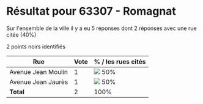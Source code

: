 # Résultat pour 63307 - Romagnat

Sur l'ensemble de la ville il y a eu 5 réponses dont 2 réponses avec une rue citée (40%)

2 points noirs identifiés

| Rue | Vote | % / les rues cités|
|-----|------|-------------------|
| Avenue Jean Moulin | 1 | <img src="../../img/bar_50.gif" />&nbsp;50%|
| Avenue Jean Jaurès | 1 | <img src="../../img/bar_50.gif" />&nbsp;50%|
| **Total** | 2 | 100%|
